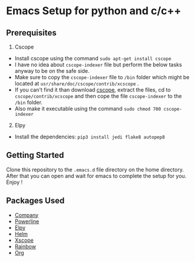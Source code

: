 # Emacs Setup for python and c/c++


## Prerequisites
1. Cscope
  - Install cscope using the command `sudo apt-get install cscope`
  - I have no idea about `cscope-indexer` file but perform the below tasks anyway to be on the safe side.
  - Make sure to copy the `cscope-indexer` file to `/bin` folder which might be located at `usr/share/doc/cscope/contrib/xcscope` .
  - If you can't find it than download [cscope](https://sourceforge.net/projects/cscope/), extract the files, cd to `cscope/contrib/xcscope` and then cope the file `cscope-indexer` to the `/bin` folder.
  - Also make it executable using the command `sudo chmod 700 cscope-indexer`

2. Elpy
  - Install the dependencies: `pip3 install jedi flake8 autopep8`
  
## Getting Started
Clone this repository to the `.emacs.d` file directory on the home directory. After that you can open and wait for emacs to complete the setup for you. Enjoy !

## Packages Used

- [Company](https://github.com/purpleGreap/purplEmacs/blob/master/config.org#company)
- [Powerline](https://github.com/purpleGreap/purplEmacs/blob/master/config.org#powerline-mode)
- [Elpy](https://github.com/purpleGreap/purplEmacs/blob/master/config.org#elpy)
- [Helm](https://github.com/purpleGreap/purplEmacs/blob/master/config.org#helm)
- [Xscope](https://github.com/purpleGreap/purplEmacs/blob/master/config.org#xscope)
- [Rainbow](https://github.com/purpleGreap/purplEmacs/blob/master/config.org#rainbow)
- [Org](https://github.com/purpleGreap/purplEmacs/blob/master/config.org#org)
